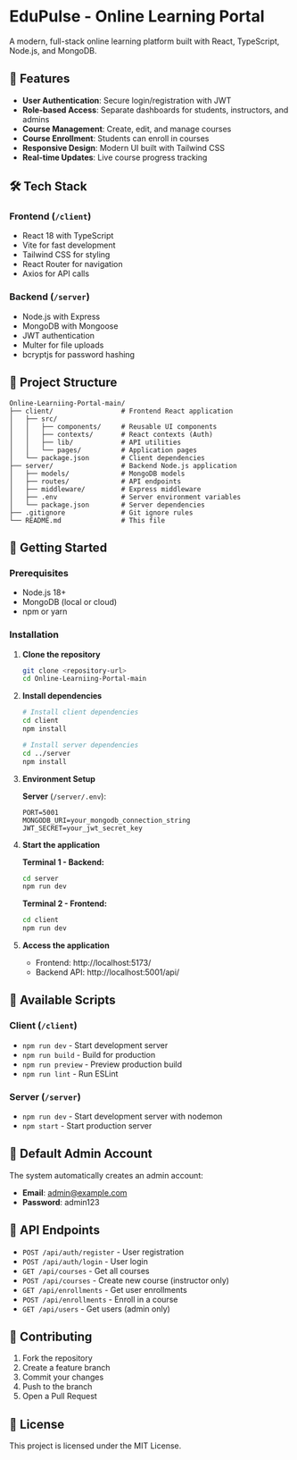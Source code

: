 # EduPulse - Online Learning Portal

A modern, full-stack online learning platform built with React, TypeScript, Node.js, and MongoDB.

## 🚀 Features

- **User Authentication**: Secure login/registration with JWT
- **Role-based Access**: Separate dashboards for students, instructors, and admins
- **Course Management**: Create, edit, and manage courses
- **Course Enrollment**: Students can enroll in courses
- **Responsive Design**: Modern UI built with Tailwind CSS
- **Real-time Updates**: Live course progress tracking

## 🛠️ Tech Stack

### Frontend (`/client`)
- React 18 with TypeScript
- Vite for fast development
- Tailwind CSS for styling
- React Router for navigation
- Axios for API calls

### Backend (`/server`)
- Node.js with Express
- MongoDB with Mongoose
- JWT authentication
- Multer for file uploads
- bcryptjs for password hashing

## 📁 Project Structure

```
Online-Learniing-Portal-main/
├── client/                 # Frontend React application
│   ├── src/
│   │   ├── components/     # Reusable UI components
│   │   ├── contexts/       # React contexts (Auth)
│   │   ├── lib/            # API utilities
│   │   └── pages/          # Application pages
│   └── package.json        # Client dependencies
├── server/                 # Backend Node.js application
│   ├── models/             # MongoDB models
│   ├── routes/             # API endpoints
│   ├── middleware/         # Express middleware
│   ├── .env                # Server environment variables
│   └── package.json        # Server dependencies
├── .gitignore              # Git ignore rules
└── README.md               # This file
```

## 🚀 Getting Started

### Prerequisites
- Node.js 18+
- MongoDB (local or cloud)
- npm or yarn

### Installation

1. **Clone the repository**
   ```bash
   git clone <repository-url>
   cd Online-Learniing-Portal-main
   ```

2. **Install dependencies**
   ```bash
   # Install client dependencies
   cd client
   npm install
   
   # Install server dependencies
   cd ../server
   npm install
   ```

3. **Environment Setup**
   
   **Server** (`/server/.env`):
   ```env
   PORT=5001
   MONGODB_URI=your_mongodb_connection_string
   JWT_SECRET=your_jwt_secret_key
   ```

4. **Start the application**
   
   **Terminal 1 - Backend:**
   ```bash
   cd server
   npm run dev
   ```
   
   **Terminal 2 - Frontend:**
   ```bash
   cd client
   npm run dev
   ```

5. **Access the application**
   - Frontend: http://localhost:5173/
   - Backend API: http://localhost:5001/api/

## 📱 Available Scripts

### Client (`/client`)
- `npm run dev` - Start development server
- `npm run build` - Build for production
- `npm run preview` - Preview production build
- `npm run lint` - Run ESLint

### Server (`/server`)
- `npm run dev` - Start development server with nodemon
- `npm start` - Start production server

## 🔐 Default Admin Account

The system automatically creates an admin account:
- **Email**: admin@example.com
- **Password**: admin123

## 🔗 API Endpoints

- `POST /api/auth/register` - User registration
- `POST /api/auth/login` - User login
- `GET /api/courses` - Get all courses
- `POST /api/courses` - Create new course (instructor only)
- `GET /api/enrollments` - Get user enrollments
- `POST /api/enrollments` - Enroll in a course
- `GET /api/users` - Get users (admin only)

## 🤝 Contributing

1. Fork the repository
2. Create a feature branch
3. Commit your changes
4. Push to the branch
5. Open a Pull Request

## 📄 License

This project is licensed under the MIT License.